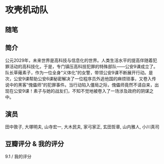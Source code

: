 # 攻壳机动队

## 随笔

## 简介

公元2029年，未来世界是高科技与信息化的世界。人类生活水平的提高伴随着犯罪活动的高科技化，于是，专门镇压高科技犯罪的特殊部队——公安9课成立了。队长草薙素子，作为一位全身“义体化”的女警，带领公安9课不断展开行动。是次，公安9课帮助公安6课秘密解决了一位程序员外逃他国的麻烦琐事，又卷入传说中的黑客“傀儡师”的犯罪事件。当行动陷入僵局之际，傀儡师竟然不请自来，出现在公安9课！素子与她的战友们，不知不觉地被卷入了一场涉及政府的阴谋之中。

## 演员

田中敦子, 大塚明夫, 山寺宏一, 大木民夫, 家弓家正, 玄田哲章, 山内雅人, 小川真司

## 豆瓣评分 & 我的评分

9.1 / 我的评分
